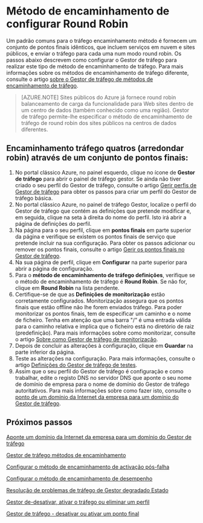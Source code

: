 <properties
   pageTitle="Configurar o Gestor de tráfego arredondar método de encaminhamento de tráfego de robin | Microsoft Azure"
   description="Este artigo irá ajudá-lo a configurar round robin balanceamento de carga para os pontos finais de tráfego gestor."
   services="traffic-manager"
   documentationCenter=""
   authors="sdwheeler"
   manager="carmonm"
   editor="tysonn" />
<tags
   ms.service="traffic-manager"
   ms.devlang="na"
   ms.topic="article"
   ms.tgt_pltfrm="na"
   ms.workload="infrastructure-services"
   ms.date="10/18/2016"
   ms.author="sewhee" />
<!-- repub for nofollow -->

# <a name="configure-round-robin-routing-method"></a>Método de encaminhamento de configurar Round Robin

Um padrão comuns para o tráfego encaminhamento método é fornecem um conjunto de pontos finais idênticos, que incluem serviços em nuvem e sites públicos, e enviar o tráfego para cada uma num modo round robin. Os passos abaixo descrevem como configurar o Gestor de tráfego para realizar este tipo de método de encaminhamento de tráfego. Para mais informações sobre os métodos de encaminhamento de tráfego diferente, consulte o artigo [sobre o Gestor de tráfego de métodos de encaminhamento de tráfego](traffic-manager-routing-methods.md).

>[AZURE.NOTE] Sites públicos do Azure já fornece round robin balanceamento de carga da funcionalidade para Web sites dentro de um centro de dados (também conhecido como uma região). Gestor de tráfego permite-lhe especificar o método de encaminhamento de tráfego de round robin dos sites públicos na centros de dados diferentes.

## <a name="routing-traffic-equally-round-robin-across-a-set-of-endpoints"></a>Encaminhamento tráfego quatros (arredondar robin) através de um conjunto de pontos finais:

1. No portal clássico Azure, no painel esquerdo, clique no ícone de **Gestor de tráfego** para abrir o painel de tráfego gestor. Se ainda não tiver criado o seu perfil do Gestor de tráfego, consulte o artigo [Gerir perfis de Gestor de tráfego](traffic-manager-manage-profiles.md) para obter os passos para criar um perfil do Gestor de tráfego básica.
2. No portal clássico Azure, no painel de tráfego Gestor, localize o perfil do Gestor de tráfego que contém as definições que pretende modificar e, em seguida, clique na seta à direita do nome do perfil. Isto irá abrir a página de definições do perfil.
3. Na página para o seu perfil, clique em **pontos finais** em parte superior da página e verifique se existem os pontos finais de serviço que pretende incluir na sua configuração. Para obter os passos adicionar ou remover os pontos finais, consulte o artigo [Gerir os pontos finais no Gestor de tráfego](traffic-manager-endpoints.md).
4. Na sua página de perfil, clique em **Configurar** na parte superior para abrir a página de configuração.
5. Para o **método de encaminhamento de tráfego definições**, verifique se o método de encaminhamento de tráfego é **Round Robin**. Se não for, clique em **Round Robin** na lista pendente.
6. Certifique-se de que as **Definições de monitorização** estão corretamente configurados. Monitorização assegura que os pontos finais que estão offline não lhe forem enviados tráfego. Para poder monitorizar os pontos finais, tem de especificar um caminho e o nome de ficheiro. Tenha em atenção que uma barra "/" é uma entrada válida para o caminho relativa e implica que o ficheiro está no diretório de raiz (predefinição). Para mais informações sobre como monitorizar, consulte o artigo [Sobre como Gestor de tráfego de monitorização](traffic-manager-monitoring.md).
7. Depois de concluir as alterações à configuração, clique em **Guardar** na parte inferior da página.
8. Teste as alterações na configuração. Para mais informações, consulte o artigo [Definições do Gestor de tráfego de testes](traffic-manager-testing-settings.md).
9. Assim que o seu perfil do Gestor de tráfego é configuração e como trabalhar, edite o registo DNS no servidor DNS que aponte o seu nome de domínio de empresa para o nome de domínio do Gestor de tráfego autoritativos. Para mais informações sobre como fazer isto, consulte o [ponto de um domínio da Internet da empresa para um domínio do Gestor de tráfego](traffic-manager-point-internet-domain.md).

## <a name="next-steps"></a>Próximos passos


[Aponte um domínio da Internet da empresa para um domínio do Gestor de tráfego](traffic-manager-point-internet-domain.md)

[Gestor de tráfego métodos de encaminhamento](traffic-manager-routing-methods.md)

[Configurar o método de encaminhamento de activação pós-falha](traffic-manager-configure-failover-routing-method.md)

[Configurar o método de encaminhamento de desempenho](traffic-manager-configure-performance-routing-method.md)

[Resolução de problemas de tráfego de Gestor degradado Estado](traffic-manager-troubleshooting-degraded.md)

[Gestor de-desativar, ativar o tráfego ou eliminar um perfil](disable-enable-or-delete-a-profile.md)

[Gestor de tráfego - desativar ou ativar um ponto final](disable-or-enable-an-endpoint.md)

